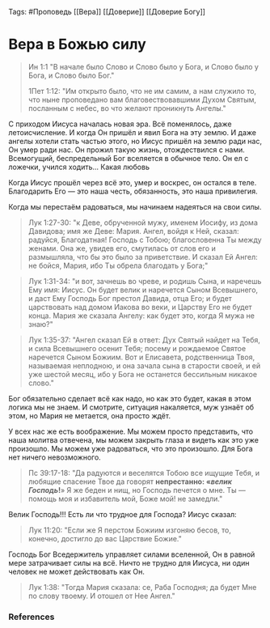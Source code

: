 Tags: #Проповедь
[[Вера]]
[[Доверие]]
[[Доверие Богу]]
# Вера в Божью силу

> Ин 1:1 "В начале было Слово и Слово было у Бога, и Слово было у Бога, и Слово было Бог."
> 
> 1Пет 1:12: "Им открыто было, что не им самим, а нам служило то, что ныне проповедано вам благовествовавшими Духом Святым, посланным с небес, во что желают проникнуть Ангелы."

С приходом Иисуса началась новая эра. Всё поменялось, даже летоисчисление.
И когда Он пришёл и явил Бога на эту землю. И даже ангелы хотели стать частью этого, но Иисус пришёл на землю ради нас, Он умер ради нас. Он прожил такую жизнь, отождествился с нами. Всемогущий, беспредельный Бог вселяется в обычное тело. Он ел с ложечки, учился ходить... Какая любовь

Когда Иисус прошёл через всё это, умер и воскрес, он остался в теле. Благодарить Его — это наша честь, обязанность, это наша привилегия.

 Когда мы перестаём радоваться, мы начинаем надеяться на свои силы.

> Лук 1:27-30: "к Деве, обрученной мужу, именем Иосифу, из дома Давидова; имя же Деве: Мария. Ангел, войдя к Ней, сказал: радуйся, Благодатная! Господь с Тобою; благословенна Ты между женами. Она же, увидев его, смутилась от слов его и размышляла, что бы это было за приветствие. И сказал Ей Ангел: не бойся, Мария, ибо Ты обрела благодать у Бога;"

> Лук 1:31-34: "и вот, зачнешь во чреве, и родишь Сына, и наречешь Ему имя: Иисус. Он будет велик и наречется Сыном Всевышнего, и даст Ему Господь Бог престол Давида, отца Его; и будет царствовать над домом Иакова во веки, и Царству Его не будет конца. Мария же сказала Ангелу: как будет это, когда Я мужа не знаю?"

> Лук 1:35-37: "Ангел сказал Ей в ответ: Дух Святый найдет на Тебя, и сила Всевышнего осенит Тебя; посему и рождаемое Святое наречется Сыном Божиим. Вот и Елисавета, родственница Твоя, называемая неплодною, и она зачала сына в старости своей, и ей уже шестой месяц, ибо у Бога не останется бессильным никакое слово."

Бог обязательно сделает всё как надо, но как это будет, какая в этом логика мы не знаем. 
И смотрите, ситуация накаляется, муж узнаёт об этом, но Мария не метается, она просто ждёт.

У всех  нас же есть воображение. Мы можем просто представить, что наша молитва отвечена, мы можем закрыть глаза и видеть как это уже произошло. Мы можем уже радоваться, что это произошло. Для Бога нет ничего невозможного.

>Пс 39:17-18: "Да радуются и веселятся Тобою все ищущие Тебя, и любящие спасение Твое да говорят **непрестанно: «*велик Господь*!**» Я же беден и нищ, но Господь печется о мне. Ты — помощь моя и избавитель мой, Боже мой! не замедли."

Велик Господь!!! Есть ли что трудное для Господа? Иисус сказал:

> Лук 11:20: "Если же Я перстом Божиим изгоняю бесов, то, конечно, достигло до вас Царствие Божие."

Господь Бог Вседержитель управляет силами вселенной, Он в равной мере затрачивает силы на всё.
Ничто не трудно для Иисуса, ни один человек не может действовать как Он.

> Лук 1:38: "Тогда Мария сказала: се, Раба Господня; да будет Мне по слову твоему. И отошел от Нее Ангел."
### References